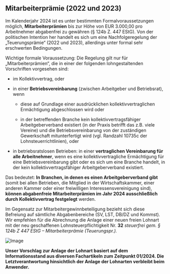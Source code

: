 ## Mitarbeiterprämie (2022 und 2023)

Im Kalenderjahr 2024 ist es unter bestimmten Formalvoraussetzungen möglich, **Mitarbeiterprämien** bis zur Höhe von EUR 3.000,00 pro Arbeitnehmer abgabenfrei zu gewähren (§ 124b Z. 447 EStG). Von der politischen Intention her handelt es sich um eine Nachfolgeregelung der „Teuerungsprämie“ (2022 und 2023), allerdings unter formal sehr erschwerten Bedingungen.

Wichtige formale Voraussetzung: Die Regelung gilt nur für „Mitarbeiterprämien“, die in einer der folgenden lohngestaltenden Vorschriften vorgesehen sind:

- im Kollektivvertrag, oder

- in einer **Betriebsvereinbarung** (zwischen Arbeitgeber und   Betriebsrat), wenn

  - diese auf Grundlage einer ausdrücklichen kollektivvertraglichen Ermächtigung abgeschlossen wird oder

  - in der betreffenden Branche kein kollektivvertragsfähiger Arbeitgeberverband existiert (in der Praxis betrifft das z.B. viele Vereine) und die Betriebsvereinbarung von der zuständigen Gewerkschaft mitunterfertigt wird (vgl. Randzahl 10735c der Lohnsteuerrichtlinien), oder

- in betriebsratslosen Betrieben: in einer **vertraglichen Vereinbarung für alle Arbeitnehmer**, wenn es eine kollektivvertragliche Ermächtigung für eine Betriebsvereinbarung gibt oder es sich um eine Branche handelt, in der kein kollektivvertragsfähiger Arbeitgeberverband existiert.

Das bedeutet: **In Branchen, in denen es einen Arbeitgeberverband gibt** (somit bei allen Betrieben, die Mitglied in der Wirtschaftskammer, einer anderen Kammer oder einer freiwilligen Interessensvereinigung sind), **können abgabenfreie Mitarbeiterprämien im Jahr 2024 ausschließlich durch Kollektivvertrag festgelegt** werden.

Im Gegensatz zur Mitarbeitergewinnbeteiligung bezieht sich diese Befreiung auf sämtliche Abgabenbereiche (SV, LST, DB/DZ und Kommst). Wir empfehlen für die Abrechnung die Anlage einer neuen freien Lohnart mit der neu geschaffenen Lohnsteuerpflichtigkeit Nr. **32** *steuerfrei gem. § 124b Z 447 EStG – Mitarbeiterprämie (Teuerungspr.).*

![Image](<img/image559.png>)

**Unser Vorschlag zur Anlage der Lohnart basiert auf dem Informationsstand aus diversen Fachartikeln zum Zeitpunkt 01/2024. Die Letztverantwortung hinsichtlich der Anlage der Lohnarten verbleibt beim Anwender.**
